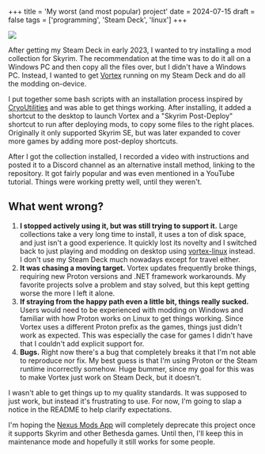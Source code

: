 +++
title = 'My worst (and most popular) project'
date = 2024-07-15
draft = false
tags = ['programming', 'Steam Deck', 'linux']
+++

[![](https://api.star-history.com/svg?repos=pikdum/steam-deck&type=Date)](https://github.com/pikdum/steam-deck)

After getting my Steam Deck in early 2023, I wanted to try installing a mod collection for Skyrim.
The recommendation at the time was to do it all on a Windows PC and then copy all the files over, but I didn't have a Windows PC.
Instead, I wanted to get [Vortex](https://github.com/Nexus-Mods/Vortex/) running on my Steam Deck and do all the modding on-device.

I put together some bash scripts with an installation process inspired by [CryoUtilities](https://github.com/CryoByte33/steam-deck-utilities) and was able to get things working.
After installing, it added a shortcut to the desktop to launch Vortex and a "Skyrim Post-Deploy" shortcut to run after deploying mods, to copy some files to the right places.
Originally it only supported Skyrim SE, but was later expanded to cover more games by adding more post-deploy shortcuts.

After I got the collection installed, I recorded a video with instructions and posted it to a Discord channel as an alternative install method, linking to the repository.
It got fairly popular and was even mentioned in a YouTube tutorial.
Things were working pretty well, until they weren't.

## What went wrong?

1. **I stopped actively using it, but was still trying to support it.**
Large collections take a very long time to install, it uses a ton of disk space, and just isn't a good experience.
It quickly lost its novelty and I switched back to just playing and modding on desktop using [vortex-linux](https://github.com/pikdum/vortex-linux) instead.
I don't use my Steam Deck much nowadays except for travel either.
2. **It was chasing a moving target.**
Vortex updates frequently broke things, requiring new Proton versions and .NET framework workarounds.
My favorite projects solve a problem and stay solved, but this kept getting worse the more I left it alone.
3. **If straying from the happy path even a little bit, things really sucked.**
Users would need to be experienced with modding on Windows and familiar with how Proton works on Linux to get things working.
Since Vortex uses a different Proton prefix as the games, things just didn't work as expected.
This was especially the case for games I didn't have that I couldn't add explicit support for.
4. **Bugs.**
Right now there's a bug that completely breaks it that I'm not able to reproduce nor fix.
My best guess is that I'm using Proton or the Steam runtime incorrectly somehow.
Huge bummer, since my goal for this was to make Vortex just work on Steam Deck, but it doesn't.

I wasn't able to get things up to my quality standards.
It was supposed to just work, but instead it's frustrating to use.
For now, I'm going to slap a notice in the README to help clarify expectations.

I'm hoping the [Nexus Mods App](https://github.com/Nexus-Mods/NexusMods.App) will completely deprecate this project once it supports Skyrim and other Bethesda games.
Until then, I'll keep this in maintenance mode and hopefully it still works for some people.
